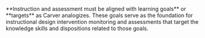 <p>**Instruction and assessment must be aligned with learning goals**<span style=font-weight: 400;> or </span>**targets**<span style=font-weight: 400;> as Carver analogizes. These goals serve as the foundation for instructional design intervention monitoring and assessments that target the knowledge skills and dispositions related to those goals. </span></p>
